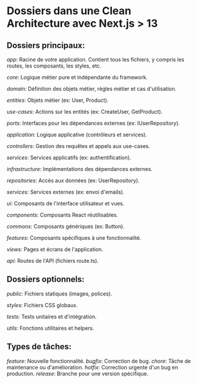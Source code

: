 # Dossiers dans une Clean Architecture avec Next.js > 13
## Dossiers principaux:

*app*: Racine de votre application. Contient tous les fichiers, y compris les routes, les composants, les styles, etc.

*core*: Logique métier pure et indépendante du framework.

*domain*: Définition des objets métier, règles métier et cas d'utilisation.

*entities*: Objets métier (ex: User, Product).

*use-cases*: Actions sur les entités (ex: CreateUser, GetProduct).

*ports*: Interfaces pour les dépendances externes (ex: IUserRepository).

*application*: Logique applicative (contrôleurs et services).

*controllers*: Gestion des requêtes et appels aux use-cases.

*services*: Services applicatifs (ex: authentification).

*infrastructure*: Implémentations des dépendances externes.

*repositories*: Accès aux données (ex: UserRepository).

*services*: Services externes (ex: envoi d'emails).

*ui*: Composants de l'interface utilisateur et vues.

*components*: Composants React réutilisables.

*commons*: Composants génériques (ex: Button).

*features*: Composants spécifiques à une fonctionnalité.

*views*: Pages et écrans de l'application.

*api*: Routes de l'API (fichiers route.ts).

## Dossiers optionnels:
*public*: Fichiers statiques (images, polices).

*styles*: Fichiers CSS globaux.

*tests*: Tests unitaires et d'intégration.

*utils*: Fonctions utilitaires et helpers.

## Types de tâches:

*feature*: Nouvelle fonctionnalité.
*bugfix*: Correction de bug.
*chore*: Tâche de maintenance ou d'amélioration.
*hotfix*: Correction urgente d'un bug en production.
*release*: Branche pour une version spécifique.
